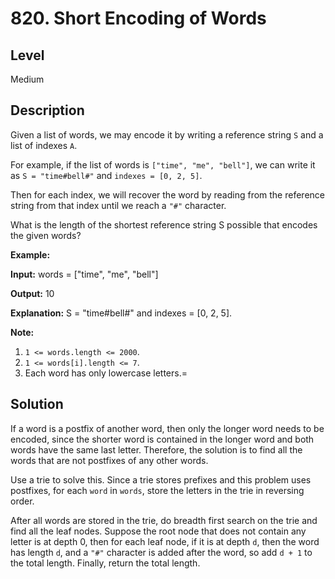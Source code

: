 # 820. Short Encoding of Words
## Level
Medium

## Description
Given a list of words, we may encode it by writing a reference string `S` and a list of indexes `A`.

For example, if the list of words is `["time", "me", "bell"]`, we can write it as `S = "time#bell#"` and `indexes = [0, 2, 5]`.

Then for each index, we will recover the word by reading from the reference string from that index until we reach a `"#"` character.

What is the length of the shortest reference string S possible that encodes the given words?

**Example:**

**Input:** words = ["time", "me", "bell"]

**Output:** 10

**Explanation:** S = "time#bell#" and indexes = [0, 2, 5].

**Note:**

1. `1 <= words.length <= 2000`.
2. `1 <= words[i].length <= 7`.
3. Each word has only lowercase letters.=

## Solution
If a word is a postfix of another word, then only the longer word needs to be encoded, since the shorter word is contained in the longer word and both words have the same last letter. Therefore, the solution is to find all the words that are not postfixes of any other words.

Use a trie to solve this. Since a trie stores prefixes and this problem uses postfixes, for each `word` in `words`, store the letters in the trie in reversing order.

After all words are stored in the trie, do breadth first search on the trie and find all the leaf nodes. Suppose the root node that does not contain any letter is at depth 0, then for each leaf node, if it is at depth `d`, then the word has length `d`, and a `"#"` character is added after the word, so add `d + 1` to the total length. Finally, return the total length.
